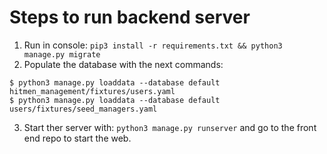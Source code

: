 # Steps to run backend server

  1. Run in console: `pip3 install -r requirements.txt && python3 manage.py migrate`
  2. Populate the database with the next commands:
    
    $ python3 manage.py loaddata --database default hitmen_management/fixtures/users.yaml
    $ python3 manage.py loaddata --database default users/fixtures/seed_managers.yaml
    
  3. Start ther server with: `python3 manage.py runserver` and go to the front end repo to start the web.

